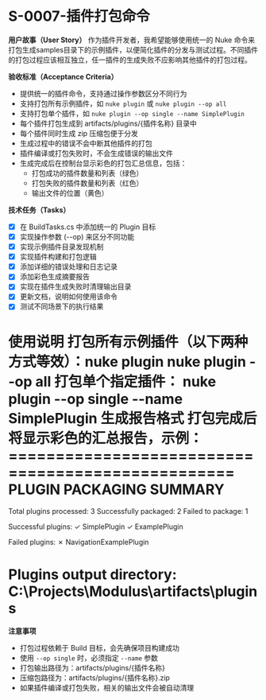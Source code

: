 <!-- 优先级：P1 -->
<!-- 状态：已完成 -->
# S-0007-插件打包命令

**用户故事（User Story）**
作为插件开发者，我希望能够使用统一的 Nuke 命令来打包生成samples目录下的示例插件，以便简化插件的分发与测试过程。不同插件的打包过程应该相互独立，任一插件的生成失败不应影响其他插件的打包过程。

**验收标准（Acceptance Criteria）**
- 提供统一的插件命令，支持通过操作参数区分不同行为
- 支持打包所有示例插件，如 `nuke plugin` 或 `nuke plugin --op all`
- 支持打包单个插件，如 `nuke plugin --op single --name SimplePlugin`
- 每个插件打包生成到 artifacts/plugins/{插件名称} 目录中
- 每个插件同时生成 zip 压缩包便于分发
- 生成过程中的错误不会中断其他插件的打包
- 插件编译或打包失败时，不会生成错误的输出文件
- 生成完成后在控制台显示彩色的打包汇总信息，包括：
  - 打包成功的插件数量和列表（绿色）
  - 打包失败的插件数量和列表（红色）
  - 输出文件的位置（黄色）

**技术任务（Tasks）**
- [x] 在 BuildTasks.cs 中添加统一的 Plugin 目标
- [x] 实现操作参数 (--op) 来区分不同功能
- [x] 实现示例插件目录发现机制
- [x] 实现插件构建和打包逻辑
- [x] 添加详细的错误处理和日志记录
- [x] 添加彩色生成摘要报告
- [x] 实现在插件生成失败时清理输出目录
- [x] 更新文档，说明如何使用该命令
- [x] 测试不同场景下的执行结果

**使用说明**
打包所有示例插件（以下两种方式等效）：nuke plugin
nuke plugin --op all
打包单个指定插件：
nuke plugin --op single --name SimplePlugin
**生成报告格式**
打包完成后将显示彩色的汇总报告，示例：==================================================
PLUGIN PACKAGING SUMMARY
==================================================
Total plugins processed: 3
Successfully packaged:   2
Failed to package:       1

Successful plugins:
  ✓ SimplePlugin
  ✓ ExamplePlugin

Failed plugins:
  ✗ NavigationExamplePlugin

Plugins output directory:
  C:\Projects\Modulus\artifacts\plugins
==================================================
**注意事项**
- 打包过程依赖于 Build 目标，会先确保项目构建成功
- 使用 `--op single` 时，必须指定 `--name` 参数
- 打包输出路径为：artifacts/plugins/{插件名称}
- 压缩包路径为：artifacts/plugins/{插件名称}.zip
- 如果插件编译或打包失败，相关的输出文件会被自动清理